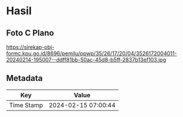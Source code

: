 # Hasil

## Foto C Plano

https://sirekap-obj-formc.kpu.go.id/8696/pemilu/ppwp/35/26/17/20/04/3526172004011-20240214-195007--ddff81bb-50ac-45d8-b5ff-2837b13ef103.jpg


## Metadata

| Key        | Value               |
| ---------- | ------------------- |
| Time Stamp | 2024-02-15 07:00:44 |



